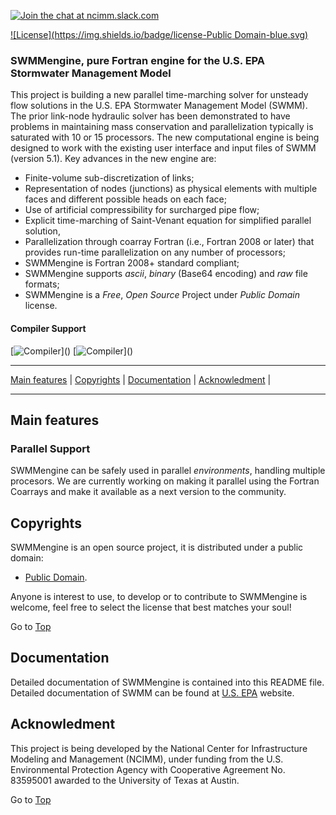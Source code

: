 <a name="top"></a>

[![Join the chat at ncimm.slack.com](https://img.shields.io/badge/slack-Join%20Chat-blue.svg)](https://ncimm.slack.com)

[![License](https://img.shields.io/badge/license-Public Domain-blue.svg)]()

### SWMMengine, pure Fortran engine for the U.S. EPA Stormwater Management Model


This project is building a new parallel time-marching solver for unsteady flow solutions in the U.S. EPA Stormwater Management Model (SWMM). The prior link-node hydraulic solver has been demonstrated to have problems in maintaining mass conservation and parallelization typically is saturated with 10 or 15 processors. The new computational engine is being designed to work with the existing user interface and input files of SWMM (version 5.1). Key advances in the new engine are: 

+ Finite-volume sub-discretization of links;
+ Representation of nodes (junctions) as physical elements with multiple faces and different possible heads on each face; 
+ Use of artificial compressibility for surcharged pipe flow; 
+ Explicit time-marching of Saint-Venant equation for simplified parallel solution,
+ Parallelization through coarray Fortran (i.e., Fortran 2008 or later) that provides run-time parallelization on any number of processors;
+ SWMMengine is Fortran 2008+ standard compliant;
+ SWMMengine supports _ascii_, _binary_ (Base64 encoding) and _raw_ file formats;
+ SWMMengine is a _Free_, _Open Source_ Project under _Public Domain_ license.

#### Compiler Support

[![Compiler](https://img.shields.io/badge/GNU-pass%20(v6.0.1+)-brightgreen.svg)]()
[![Compiler](https://img.shields.io/badge/Intel-pass%20(v16.x+)-brightgreen.svg)]()

---

[Main features](#main-features) | [Copyrights](#copyrights) | [Documentation](#documentation) | [Acknowledment](#acknowledment) |

---

## Main features

### Parallel Support

SWMMengine can be safely used in parallel *environments*, handling multiple procesors. We are currently working on making it parallel using the Fortran Coarrays and make it available as a next version to the community.

## Copyrights

SWMMengine is an open source project, it is distributed under a public domain:

+ [Public Domain](https://opensource.org/node/878).

Anyone is interest to use, to develop or to contribute to SWMMengine is welcome, feel free to select the license that best matches your soul!

Go to [Top](#top)

## Documentation

Detailed documentation of SWMMengine is contained into this README file. Detailed documentation of SWMM can be found at [U.S. EPA](https://www.epa.gov/water-research/storm-water-management-model-swmm) website.

## Acknowledment

This project is being  developed by the National Center for Infrastructure Modeling and Management (NCIMM), under funding from the U.S. Environmental Protection Agency with Cooperative Agreement No. 83595001 awarded  to the University of Texas at Austin.

Go to [Top](#top)
